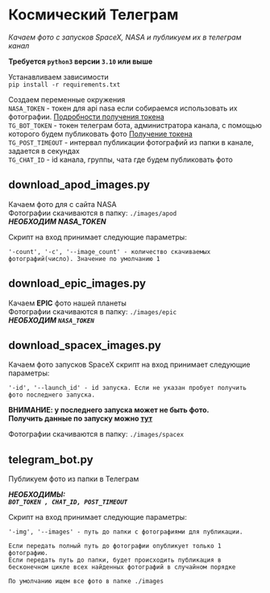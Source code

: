 # Космический Телеграм
*Качаем фото с запусков SpaceX, NASA и публикуем их в телеграм канал*  

**Требуется ```python3``` версии ```3.10``` или выше**

Устанавливаем зависимости  
```pip install -r requirements.txt```

Создаем переменные окружения  
```NASA_TOKEN``` - токен для api nasa если собираемся использовать их фотографии. [Подробности получения токена](https://api.nasa.gov/)  
```TG_BOT_TOKEN``` - токен телеграм бота, администратора канала, с помощью которого будем публиковать фото [Получение токена](https://web7.pro/kak-poluchit-token-bota-telegram-api/)  
```TG_POST_TIMEOUT``` - интервал публикации фотографий из папки в канале, задается в секундах  
```TG_CHAT_ID``` - id канала, группы, чата где будем публиковать фото

## download_apod_images.py  
Качаем фото для с сайта NASA  
Фотографии скачиваются в папку: ```./images/apod```   
***НЕОБХОДИМ NASA_TOKEN***  

Cкрипт на вход принимает следующие параметры:  
```text
'-count', '-c', '--image_count' - количество скачиваемых фотографий(число). Значение по умолчанию 1
```
  

## download_epic_images.py  
Качаем **EPIC** фото нашей планеты  
Фотографии скачиваются в папку: ```./images/epic```  
***НЕОБХОДИМ ```NASA_TOKEN```***


## download_spacex_images.py  
Качаем фото запусков SpaceX
скрипт на вход принимает следующие параметры:  
```text
'-id', '--launch_id' - id запуска. Если не указан пробует получить фото последнего запуска.
```
**ВНИМАНИЕ: у последнего запуска может не быть фото.  
Получить данные по запуску можно [тут](https://api.spacexdata.com/v5/launches/)**  

Фотографии скачиваются в папку: ```./images/spacex```

## telegram_bot.py  
Публикуем фото из папки в Телеграм

***НЕОБХОДИМЫ:  
```BOT_TOKEN , CHAT_ID, POST_TIMEOUT```***  

Cкрипт на вход принимает следующие параметры:  
```text
'-img', '--images' - путь до папки с фотографиями для публикации.

Если передать полный путь до фотографии опубликует только 1 фотографию.
Если передать путь до папки, будет происходить публикация в бесконечном цикле всех найденных фотографий в случайном порядке  

По умолчанию ищем все фото в папке ./images
```